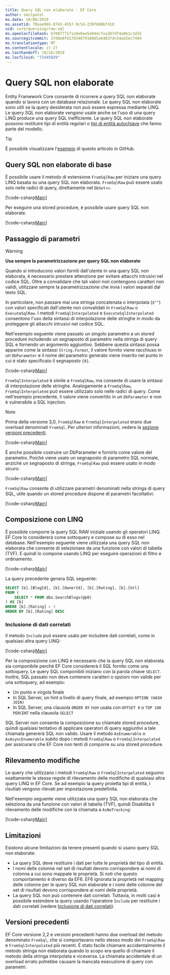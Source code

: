 ```yaml
---
title: Query SQL non elaborate - EF Core
author: smitpatel
ms.date: 10/08/2019
ms.assetid: 70aae9b5-8743-4557-9c5d-239f688bf418
uid: core/querying/raw-sql
ms.openlocfilehash: b7087771f1a9e8ee5e044cfea367d74a0b1c1d35
ms.sourcegitcommit: 37d0e0fd1703467918665a64837dc54ad2ec7484
ms.translationtype: MT
ms.contentlocale: it-IT
ms.lasthandoff: 10/16/2019
ms.locfileid: "72445929"
---
```

# <a name="raw-sql-queries"></a>Query SQL non elaborate

Entity Framework Core consente di ricorrere a query SQL non elaborate quando si lavora con un database relazionale. Le query SQL non elaborate sono utili se la query desiderata non può essere espressa mediante LINQ. Le query SQL non elaborate vengono usate anche se l'uso di una query LINQ produce una query SQL inefficiente. Le query SQL non elaborate possono restituire tipi di entità regolari o [tipi di entità autochiave](xref:core/modeling/keyless-entity-types) che fanno parte del modello.

> [!TIP]  
> È possibile visualizzare l'[esempio](https://github.com/aspnet/EntityFramework.Docs/tree/master/samples/core/Querying/) di questo articolo in GitHub.

## <a name="basic-raw-sql-queries"></a>Query SQL non elaborate di base

È possibile usare il metodo di estensione `FromSqlRaw` per iniziare una query LINQ basata su una query SQL non elaborata. `FromSqlRaw` può essere usato solo nelle radici di query, direttamente nel `DbSet<>`.

[!code-csharp[Main](../../../samples/core/Querying/RawSQL/Sample.cs#FromSqlRaw)]

Per eseguire una stored procedure, è possibile usare query SQL non elaborate.

[!code-csharp[Main](../../../samples/core/Querying/RawSQL/Sample.cs#FromSqlRawStoredProcedure)]

## <a name="passing-parameters"></a>Passaggio di parametri

> [!WARNING]
> **Usa sempre la parametrizzazione per query SQL non elaborate**
>
> Quando si introducono valori forniti dall'utente in una query SQL non elaborata, è necessario prestare attenzione per evitare attacchi intrusivi nel codice SQL. Oltre a convalidare che tali valori non contengono caratteri non validi, utilizzare sempre la parametrizzazione che invia i valori separati dal testo SQL.
>
> In particolare, non passare mai una stringa concatenata o interpolata (`$""`) con valori specificati dall'utente non convalidati in `FromSqlRaw` o `ExecuteSqlRaw`. I metodi `FromSqlInterpolated` e `ExecuteSqlInterpolated` consentono l'uso della sintassi di interpolazione delle stringhe in modo da proteggere gli attacchi intrusivi nel codice SQL.

Nell'esempio seguente viene passato un singolo parametro a un stored procedure includendo un segnaposto di parametro nella stringa di query SQL e fornendo un argomento aggiuntivo. Sebbene questa sintassi possa apparire come la sintassi `String.Format`, il valore fornito viene racchiuso in un `DbParameter` e il nome del parametro generato viene inserito nel punto in cui è stato specificato il segnaposto `{0}`.

[!code-csharp[Main](../../../samples/core/Querying/RawSQL/Sample.cs#FromSqlRawStoredProcedureParameter)]

`FromSqlInterpolated` è simile a `FromSqlRaw`, ma consente di usare la sintassi di interpolazione delle stringhe. Analogamente a `FromSqlRaw`, `FromSqlInterpolated` può essere utilizzato solo nelle radici di query. Come nell'esempio precedente, il valore viene convertito in un `DbParameter` e non è vulnerabile a SQL injection.

> [!NOTE]
> Prima della versione 3,0, `FromSqlRaw` e `FromSqlInterpolated` erano due overload denominati `FromSql`. Per ulteriori informazioni, vedere la [sezione versioni precedenti](#previous-versions).

[!code-csharp[Main](../../../samples/core/Querying/RawSQL/Sample.cs#FromSqlInterpolatedStoredProcedureParameter)]

È anche possibile costruire un DbParameter e fornirlo come valore del parametro. Poiché viene usato un segnaposto di parametro SQL normale, anziché un segnaposto di stringa, `FromSqlRaw` può essere usato in modo sicuro:

[!code-csharp[Main](../../../samples/core/Querying/RawSQL/Sample.cs#FromSqlRawStoredProcedureSqlParameter)]

`FromSqlRaw` consente di utilizzare parametri denominati nella stringa di query SQL, utile quando un stored procedure dispone di parametri facoltativi:

[!code-csharp[Main](../../../samples/core/Querying/RawSQL/Sample.cs#FromSqlRawStoredProcedureNamedSqlParameter)]

## <a name="composing-with-linq"></a>Composizione con LINQ

È possibile comporre la query SQL RAW iniziale usando gli operatori LINQ. EF Core lo considererà come sottoquery e compose su di esso nel database. Nell'esempio seguente viene utilizzata una query SQL non elaborata che consente di selezionare da una funzione con valori di tabella (TVF). E quindi lo compone usando LINQ per eseguire operazioni di filtro e ordinamento.

[!code-csharp[Main](../../../samples/core/Querying/RawSQL/Sample.cs#FromSqlInterpolatedComposed)]

La query precedente genera SQL seguente:

```sql
SELECT [b].[BlogId], [b].[OwnerId], [b].[Rating], [b].[Url]
FROM (
    SELECT * FROM dbo.SearchBlogs(@p0)
) AS [b]
WHERE [b].[Rating] > 3
ORDER BY [b].[Rating] DESC
```

### <a name="including-related-data"></a>Inclusione di dati correlati

Il metodo `Include` può essere usato per includere dati correlati, come in qualsiasi altra query LINQ:

[!code-csharp[Main](../../../samples/core/Querying/RawSQL/Sample.cs#FromSqlInterpolatedInclude)]

Per la composizione con LINQ è necessario che la query SQL non elaborata sia componibile perché EF Core considererà il SQL fornito come una sottoquery. Le query SQL componibili iniziano con la parola chiave `SELECT`. Inoltre, SQL passato non deve contenere caratteri o opzioni non valide per una sottoquery, ad esempio:

- Un punto e virgola finale
- In SQL Server, un hint a livello di query finale, ad esempio `OPTION (HASH JOIN)`
- In SQL Server, una clausola `ORDER BY` non usata con `OFFSET 0` o `TOP 100 PERCENT` nella clausola `SELECT`

SQL Server non consente la composizione su chiamate stored procedure, quindi qualsiasi tentativo di applicare operatori di query aggiuntivi a tale chiamata genererà SQL non valido. Usare il metodo `AsEnumerable` o `AsAsyncEnumerable` subito dopo i metodi `FromSqlRaw` o `FromSqlInterpolated` per assicurarsi che EF Core non tenti di comporre su una stored procedure.

## <a name="change-tracking"></a>Rilevamento modifiche

Le query che utilizzano i metodi `FromSqlRaw` o `FromSqlInterpolated` seguono esattamente le stesse regole di rilevamento delle modifiche di qualsiasi altra query LINQ in EF Core. Se ad esempio la query proietta tipi di entità, i risultati vengono rilevati per impostazione predefinita.

Nell'esempio seguente viene utilizzata una query SQL non elaborata che seleziona da una funzione con valori di tabella (TVF), quindi Disabilita il rilevamento delle modifiche con la chiamata a `AsNoTracking`:

[!code-csharp[Main](../../../samples/core/Querying/RawSQL/Sample.cs#FromSqlInterpolatedAsNoTracking)]

## <a name="limitations"></a>Limitazioni

Esistono alcune limitazioni da tenere presenti quando si usano query SQL non elaborate:

- La query SQL deve restituire i dati per tutte le proprietà del tipo di entità.
- I nomi delle colonne nel set di risultati devono corrispondere ai nomi di colonna a cui sono mappate le proprietà. Si noti che questo comportamento è diverso da EF6. EF6 ignorata la proprietà nel mapping delle colonne per le query SQL non elaborate e i nomi delle colonne del set di risultati devono corrispondere ai nomi delle proprietà.
- La query SQL non può contenere dati correlati. Tuttavia, in molti casi è possibile estendere la query usando l'operatore `Include` per restituire i dati correlati (vedere [Inclusione di dati correlati](#including-related-data)).

## <a name="previous-versions"></a>Versioni precedenti

EF Core versione 2,2 e versioni precedenti hanno due overload del metodo denominato `FromSql`, che si comportavano nello stesso modo dei `FromSqlRaw` e `FromSqlInterpolated` più recenti. È stato facile chiamare accidentalmente il metodo stringa non elaborata quando lo scopo era quello di chiamare il metodo della stringa interpolata e viceversa. La chiamata accidentale di un overload errato potrebbe causare la mancata esecuzione di query con parametri.

